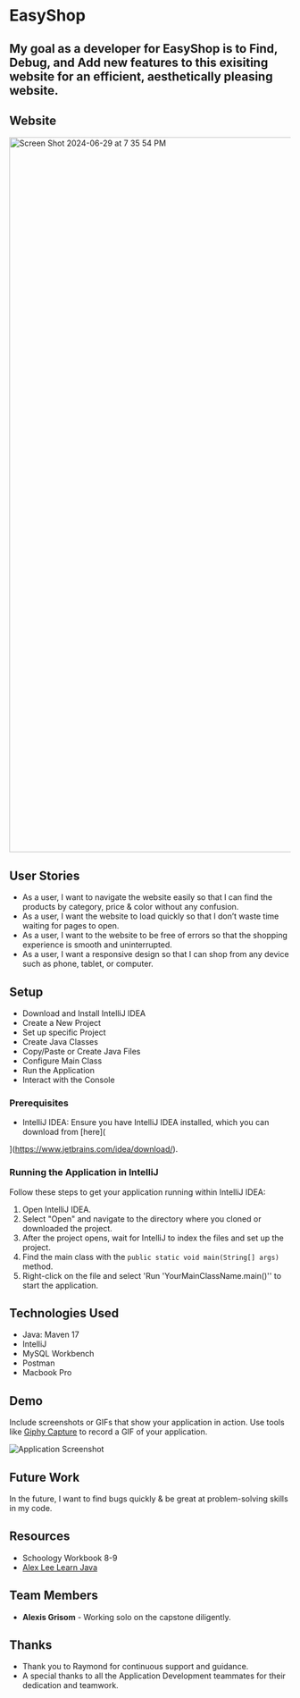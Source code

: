 # EasyShop

## My goal as a developer for EasyShop is to Find, Debug, and Add new features to this exisiting website for an efficient, aesthetically pleasing website.

## Website
<img width="1280" alt="Screen Shot 2024-06-29 at 7 35 54 PM" src="https://github.com/alexis-renee/EasyShop/assets/166551493/1993b3d0-2632-41e6-b7ab-779c93730cb5">

## User Stories
- As a user, I want to navigate the website easily so that I can find the products by category, price & color without any confusion.
- As a user, I want the website to load quickly so that I don’t waste time waiting for pages to open.
- As a user, I want to the website to be free of errors so that the shopping experience is smooth and uninterrupted.
- As a user, I want a responsive design so that I can shop from any device such as phone, tablet, or computer.

## Setup
- Download and Install IntelliJ IDEA
- Create a New Project
- Set up specific Project
- Create Java Classes
- Copy/Paste or Create Java Files
- Configure Main Class
- Run the Application
- Interact with the Console

### Prerequisites

- IntelliJ IDEA: Ensure you have IntelliJ IDEA installed, which you can download from [here](



](https://www.jetbrains.com/idea/download/).

### Running the Application in IntelliJ
Follow these steps to get your application running within IntelliJ IDEA:
1. Open IntelliJ IDEA.
2. Select "Open" and navigate to the directory where you cloned or downloaded the project.
3. After the project opens, wait for IntelliJ to index the files and set up the project.
4. Find the main class with the `public static void main(String[] args)` method.
5. Right-click on the file and select 'Run 'YourMainClassName.main()'' to start the application.

## Technologies Used

- Java: Maven 17
- IntelliJ
- MySQL Workbench
- Postman 
- Macbook Pro


## Demo

Include screenshots or GIFs that show your application in action. Use tools like [Giphy Capture](https://giphy.com/apps/giphycapture) to record a GIF of your application.

![Application Screenshot](path/to/your/screenshot.png)

## Future Work

In the future, I want to find bugs quickly & be great at problem-solving skills in my code.


## Resources
- Schoology Workbook 8-9
- [Alex Lee Learn Java](https://www.example.com)

## Team Members

- **Alexis Grisom** - Working solo on the capstone diligently.


## Thanks

- Thank you to Raymond for continuous support and guidance. 
- A special thanks to all the Application Development teammates for their dedication and teamwork.

